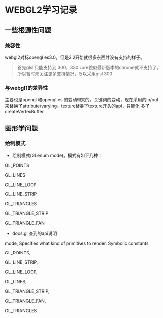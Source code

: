 # WEBGL2学习记录

## 一些根源性问题

### 兼容性
webgl2对标opengl es3.0，但是3.2开始就很多东西并没有支持的样子。
> 首先glsl 只能支持到 300，330 core貌似最新版本的chrome就不支持了。所以暂时未关注更多支持情况，所以采用glsl 300

### 与webgl1的差异性
主要也是opengl 和opengl es 的变动带来的。关键词的变动，现在采用的in/out 来替换了attribute/varying。texture替换了texture开头的api，只能化
多了createVertexBuffer

## 图形学问题

### 绘制模式

- 绘制模式(GLenum mode)。模式有如下几种：

GL_POINTS

GL_LINES

GL_LINE_LOOP

GL_LINE_STRIP

GL_TRIANGLES

GL_TRIANGLE_STRIP

GL_TRIANGLE_FAN


- docs.gl 查到的api说明

mode,
Specifies what kind of primitives to render. Symbolic constants 

GL_POINTS, 

GL_LINE_STRIP, 

GL_LINE_LOOP, 

GL_LINES, 

GL_TRIANGLE_STRIP, 

GL_TRIANGLE_FAN, 

GL_TRIANGLES